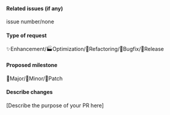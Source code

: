 #### Related issues (if any)
issue number/none

#### Type of request
✨Enhancement/🏭Optimization/🔨Refactoring/🐛Bugfix/🎉Release

#### Proposed milestone
🥇Major/🥈Minor/🥉Patch

#### Describe changes
[Describe the purpose of your PR here]
